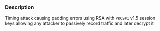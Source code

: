 ### Description

Timing attack causing padding errors using RSA with `PKCS#1` v1.5 session keys allowing any attacker to passively record traffic and later decrypt it
